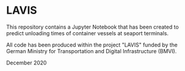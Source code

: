 # LAVIS
This repository contains a Jupyter Notebook that has been created to predict unloading times of container vessels at seaport terminals.

All code has been produced within the project "LAVIS" funded by the German Ministry for Transportation and Digital Infrastructure (BMVI).

December 2020
